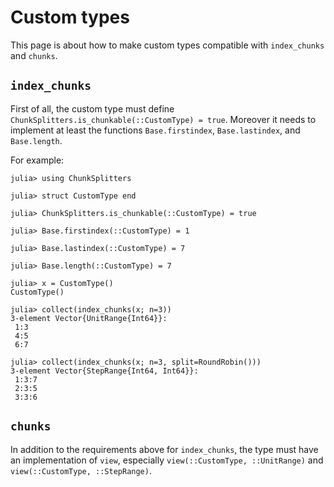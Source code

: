 # Custom types

This page is about how to make custom types compatible with `index_chunks` and `chunks`.

## `index_chunks`

First of all, the custom type must define `ChunkSplitters.is_chunkable(::CustomType) = true`. Moreover it needs to implement at least the functions `Base.firstindex`, `Base.lastindex`, and `Base.length`.

For example:

```jldoctest
julia> using ChunkSplitters

julia> struct CustomType end

julia> ChunkSplitters.is_chunkable(::CustomType) = true

julia> Base.firstindex(::CustomType) = 1

julia> Base.lastindex(::CustomType) = 7

julia> Base.length(::CustomType) = 7

julia> x = CustomType()
CustomType()

julia> collect(index_chunks(x; n=3))
3-element Vector{UnitRange{Int64}}:
 1:3
 4:5
 6:7

julia> collect(index_chunks(x; n=3, split=RoundRobin()))
3-element Vector{StepRange{Int64, Int64}}:
 1:3:7
 2:3:5
 3:3:6
```

## `chunks`

In addition to the requirements above for `index_chunks`, the type must have an implementation of `view`, especially `view(::CustomType, ::UnitRange)` and `view(::CustomType, ::StepRange)`.
